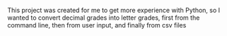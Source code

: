 This project was created for me to get more experience with Python, so I wanted to convert decimal grades into letter grades, first from the command line, then from user input, and finally from csv files
